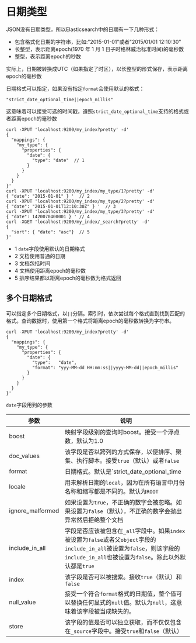 # 日期类型

JSON没有日期类型，所以Elasticsearch中的日期有一下几种形式：

- 包含格式化日期的字符串，比如:"2015-01-01"或者"2015/01/01 12:10:30"
- 长整型，表示距离epoch(1970 年 1 月 1 日子时格林威治标准时间)的毫秒数
- 整型，表示距离epoch的秒数

实际上，日期被转换成UTC（如果指定了时区），以长整型的形式保存，表示距离epoch的毫秒数

日期格式可以指定，如果没有指定`format`会使用默认的格式：

```
"strict_date_optional_time||epoch_millis"
```

这意味着可以接受可选的时间戳，遵照`strict_date_optional_time`支持的格式或者距离epoch的毫秒数

```
curl -XPUT 'localhost:9200/my_index?pretty' -d'
{
  "mappings": {
    "my_type": {
      "properties": {
        "date": {
          "type": "date"  // 1
        }
      }
    }
  }
}'
curl -XPUT 'localhost:9200/my_index/my_type/1?pretty' -d'
{ "date": "2015-01-01" } '  // 2
curl -XPUT 'localhost:9200/my_index/my_type/2?pretty' -d'
{ "date": "2015-01-01T12:10:30Z" } '  // 3
curl -XPUT 'localhost:9200/my_index/my_type/3?pretty' -d'
{ "date": 1420070400001 } ' // 4
curl -XGET 'localhost:9200/my_index/_search?pretty' -d'
{
  "sort": { "date": "asc"}  // 5
}'
```

- 1 `date`字段使用默认的日期格式
- 2 文档使用普通的日期
- 3 文档包括时间
- 4 文档使用距离epoch的毫秒数
- 5 排序结果都以距离epoch的毫秒数为格式返回

## 多个日期格式

可以指定多个日期格式，以`||`分隔。索引时，依次尝试每个格式直到找到匹配的格式。查询数据时，使用第一个格式将距离epoch的毫秒数转换为字符串。

```
curl -XPUT 'localhost:9200/my_index?pretty' -d'
{
  "mappings": {
    "my_type": {
      "properties": {
        "date": {
          "type":   "date",
          "format": "yyy-MM-dd HH:mm:ss||yyyy-MM-dd||epoch_millis"
        }
      }
    }
  }
}'
```

`date`字段用到的参数

|参数|说明|
|---|---|
|boost|映射字段级别的查询时boost。接受一个浮点数，默认为1.0|
|doc_values|该字段是否以跨列的方式保存，以便排序、聚集、执行脚本。接受`true`（默认）或者`false`|
|format|日期格式。默认是`strict_date_optional_time || epoch_millis`|
|locale|用来解析日期的`local`，因为在所有语言中月份名称和缩写都是不同的。默认为`ROOT`|
|ignore_malformed|如果设置为`true`，不正确的数字会被忽略。如果设置为`false`（默认），不正确的数字会抛出异常然后拒绝整个文档|
|include_in_all|字段是否应该被包含在`_all`字段中。如果`index`被设置为`false`或者父`object`字段的`include_in_all`被设置为`false`，则该字段的`include_in_all`也被设置为`false`。除此以外默认都是`true`|
|index|该字段是否可以被搜索。接收`true`（默认）和`false`|
|null_value|接受一个符合`format`格式的日期值，整个值可以替换任何显式的`null`值。默认为`null`，这意味着该字段被当成缺失的。|
|store|该字段的值是否可以独立获取，而不仅仅包含在`_source`字段中。接受`true`和`false`（默认）|
